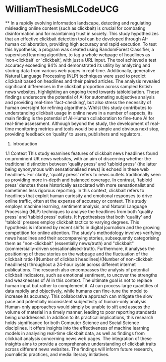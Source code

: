 # WilliamThesisMLCodeUCG
**
In a rapidly evolving information landscape, detecting and regulating misleading online
content (such as clickbait) is crucial for combating disinformation and for maintaining
trust in society. This study hypothesizes that an effective clickbait detection tool can be
developed through AI-human collaboration, providing high accuracy and rapid
execution. To test this hypothesis, a program was created using RandomForest Classifier,
a supervised learning algorithm, to tag a whole webpage of headlines as 'non-clickbait' or
'clickbait', with just a URL input. The tool achieved a test accuracy exceeding 94% and
demonstrated its utility by analyzing and storing data from various web pages in
real-time. Additionally, generative Natural Language Processing (NLP) techniques were
used to predict clickbait based on headlines and their paired articles. The analysis
revealed significant differences in the clickbait proportion across sampled British news
websites, highlighting an ongoing trend towards tabloidisation. These findings
underscore the potential of AI for automating subjective analysis and providing
real-time 'fact-checking', but also stress the necessity of human oversight for refining
algorithms. Whilst this study contributes to understanding clickbait usage in online
news in a number of aspects, its main finding is the potential of AI-Human
collaboration to fine-tune AI for real-time assessment. Although beyond the study, the
development of real-time monitoring metrics and tools would be a simple and obvious
next stop, providing feedback on ‘quality’ to users, publishers and regulators.


1. Introduction

1.1 Context
This study examines features of clickbait news headlines found on prominent UK news
websites, with an aim of discerning whether the traditional distinction between 'quality
press' and 'tabloid press' (the latter being synonymous with sensationalised news) is
echoed in these web headlines. For clarity, 'quality press' refers to news outlets
traditionally seen as providing more in-depth and balanced coverage. In contrast,
'tabloid press' denotes those historically associated with more sensationalist and
sometimes less rigorous reporting. In this context, clickbait refers to headlines that
exploit human curiosity and emotional responses to drive online traffic, often at the
expense of accuracy or context.
This study employs machine learning, sentiment analysis, and Natural Language
Processing (NLP) techniques to analyse the headlines from both 'quality press' and
‘tabloid press’ outlets. It hypothesises that both 'quality' and 'tabloid' presses employ
clickbait tactics to varying degrees. This hypothesis is informed by recent shifts in digital
journalism and the growing competition for online attention.
The study's methodology involves verifying news headlines and their accompanying
stories, subsequently categorising them as "non-clickbait" (essentially news/truth) and
"clickbait" (commercially-driven sensationalised-truth). Furthermore, it analyses the
positioning of these stories on the webpage and the fluctuation of the clickbait ratio
((Number of clickbait headlines)/(Number of non-clickbait headlines)) throughout a
24-hour cycle across different internet publications.
The research also encompasses the analysis of potential clickbait indicators, such as
emotional sentiment, to uncover the strengths and weaknesses of AI in this context. The
ultimate goal is not to replace human input but rather to complement it. AI can process
large quantities of data rapidly and objectively, while humans can fine-tune the model to
increase its accuracy. This collaborative approach can mitigate the slow pace and
potentially inconsistent subjectivity of human-only analysis. Human-only approaches
would simply be unable to sift and assess the volume of material in a timely manner,
leading to poor reporting standards being unaddressed.
In addition to its practical implications, this research holds significance for both
Computer Science and Social Science disciplines. It offers insights into the effectiveness
of machine learning models in analysing real-time clickbait data, as well as findings from
clickbait analysis concerning news web pages. The integration of these insights aims to
provide a comprehensive understanding of clickbait traits across different news websites.
The findings will inform future research, journalistic practices, and media literacy
initiatives. 
